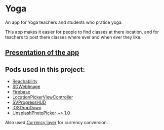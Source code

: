 # Yoga

An app for Yoga teachers and students who pratice yoga.

  This app makes it easier for people to find classes at there location,
and for teachers to post there classes where ever and when ever they like.

[Presentation of the app](https://drive.google.com/open?id=1fSKT1NVae6HZzSgNr0aUvSurupQcIUeG "YogaLessons.ppt")
------

## Pods used in this project:

* [Reachability](https://github.com/ashleymills/Reachability.swift)
* [SDWebImage](https://github.com/SDWebImage/SDWebImage)
* [Firebase](https://github.com/firebase/firebase-ios-sdk)
* [LocationPickerViewController](https://github.com/almassapargali/LocationPicker)
* [SVProgressHUD](https://github.com/SVProgressHUD/SVProgressHUD)
* [iOSDropDown](https://github.com/jriosdev/iOSDropDown)
* [UnsplashPhotoPicker ~> 1.0](https://github.com/unsplash/unsplash-photopicker-ios)

Also used [Currency layer](https://currencylayer.com/) for currency conversion.
